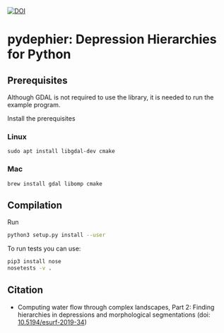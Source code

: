 [![DOI](https://zenodo.org/badge/179896888.svg)](https://zenodo.org/badge/latestdoi/179896888)


pydephier: Depression Hierarchies for Python
======================

Prerequisites
-------------

Although GDAL is not required to use the library, it is needed to run the
example program.

Install the prerequisites

### Linux

    sudo apt install libgdal-dev cmake

### Mac

    brew install gdal libomp cmake

Compilation
-----------

Run
```bash
python3 setup.py install --user
```

To run tests you can use:
```bash
pip3 install nose
nosetests -v .
```

Citation
--------

 * Computing water flow through complex landscapes, Part 2: Finding hierarchies in depressions and morphological segmentations (doi: [10.5194/esurf-2019-34](https://doi.org/10.5194/esurf-2019-34))